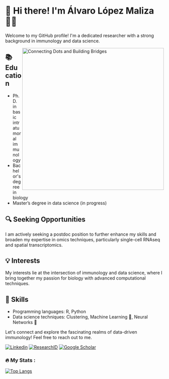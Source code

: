 # 👋 Hi there! I'm Álvaro López Maliza 👨‍🔬

Welcome to my GitHub profile! I'm a dedicated researcher with a strong background in immunology and data science.

[<img align="right" width="450" alt="Connecting Dots and Building Bridges" src="https://github.com/AlvaroLopezMalizia/AlvaroLopezMalizia/assets/89276167/34cebe17-f849-4070-9fd8-07df2f244c72">](https://github.com/AlvaroLopezMalizia/AlvaroLopezMalizia/assets/89276167/34cebe17-f849-4070-9fd8-07df2f244c72)

## 📚 Education
- Ph.D. in basic intratumoral immunology
- Bachelor's degree in biology
- Master’s degree in data science (in progress)

## 🔍 Seeking Opportunities
I am actively seeking a postdoc position to further enhance my skills and broaden my expertise in omics techniques, particularly single-cell RNAseq and spatial transcriptomics.

## 💡 Interests
My interests lie at the intersection of immunology and data science, where I bring together my passion for biology with advanced computational techniques.

## 🚀 Skills
- Programming languages: R, Python
- Data science techniques: Clustering, Machine Learning 🤖, Neural Networks 🧠

Let's connect and explore the fascinating realms of data-driven immunology! Feel free to reach out to me.

[![Linkedin](https://img.shields.io/badge/-Linkedin-blue?style=for-the-badge&logo=Linkedin&logoColor=white)](https://www.linkedin.com/in/%C3%A1lvaro-l%C3%B3pez-malizia-458a9a115/)
[![ResearchID](https://img.shields.io/badge/-ResearchID-red?style=for-the-badge&logo=ResearchGate&logoColor=white)](https://researchid.co/alvaroresearhid)
[![Google Scholar](https://img.shields.io/badge/-Google%20Scholar-orange?style=for-the-badge&logo=Google-Scholar&logoColor=white)](https://scholar.google.com/citations?user=4dHg5W4AAAAJ&hl=en)

### :fire: My Stats :
[![Top Langs](https://github-readme-stats.vercel.app/api/top-langs/?username=AlvaroLopezMalizia&layout=compact&theme=vision-friendly-dark)](https://github.com/anuraghazra/github-readme-stats)

